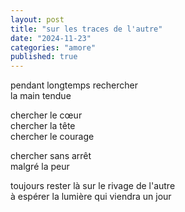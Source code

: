 ```yaml
---
layout: post
title: "sur les traces de l'autre"
date: "2024-11-23"
categories: "amore"
published: true
---
```


pendant longtemps rechercher  
la main tendue  

chercher le cœur  
chercher la tête  
chercher le courage  

chercher sans arrêt  
malgré la peur  

toujours rester là sur le rivage de l'autre  
à espérer la lumière qui viendra un jour  
